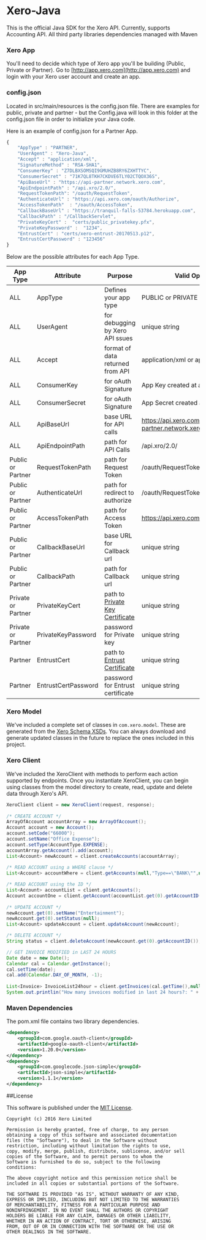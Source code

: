 # Xero-Java
This is the official Java SDK for the Xero API. Currently, supports Accounting API. All third party libraries dependencies managed with Maven

### Xero App
You'll need to decide which type of Xero app you'll be building (Public, Private or Partner). Go to [http://app.xero.com](http://app.xero.com) and login with your Xero user account and create an app.

### config.json 
Located in src/main/resources is the config.json file.  There are examples for public, private and partner - but the Config.java will look in this folder at the config.json file in order to initialize your Java code. 

Here is an example of config.json for a Partner App.

```javascript
{ 
	"AppType" : "PARTNER",
	"UserAgent" : "Xero-Java",
	"Accept" : "application/xml", 
	"SignatureMethod" : "RSA-SHA1",
	"ConsumerKey" : "Z7DLBXSOMSQI9GMUHZB8RY6ZXHTTYC",
	"ConsumerSecret" : "71K7QL8TKH7CKDVE6TLY02CTQOX36S",
	"ApiBaseUrl" : "https://api-partner.network.xero.com",
	"ApiEndpointPath" : "/api.xro/2.0/",
	"RequestTokenPath": "/oauth/RequestToken",
	"AuthenticateUrl" : "https://api.xero.com/oauth/Authorize",
	"AccessTokenPath"  : "/oauth/AccessToken",
	"CallbackBaseUrl" : "https://tranquil-falls-53784.herokuapp.com",
	"CallbackPath" : "/CallbackServlet",
	"PrivateKeyCert" :  "certs/public_privatekey.pfx",
	"PrivateKeyPassword" :  "1234",
	"EntrustCert" : "certs/xero-entrust-20170513.p12",
	"EntrustCertPassword" : "123456"
}
```

Below are the possible attributes for each App Type. 

| App Type			    | Attribute             | Purpose                               | Valid Options 
| --------------------- | --------------------- |---------------------------------------| -------------
| ALL				    | AppType               |  Defines your app type                | PUBLIC or PRIVATE or PARTNER  
| ALL					| UserAgent             |  for debugging by Xero API ssues      | unique string
| ALL					| Accept                |  format of data returned from API     | application/xml or application/json
| ALL		    		| ConsumerKey           |  for oAuth Signature                  | App Key created at app.xero.com
| ALL					| ConsumerSecret        |  for oAuth Signature       			| App Secret created at app.xero.com
| ALL					| ApiBaseUrl            |  base URL for API calls               | https://api.xero.com or https://api-partner.network.xero.com
| ALL					| ApiEndpointPath       |  path for API Calls                   | /api.xro/2.0/
| Public or Partner		| RequestTokenPath      |  path for Request Token               | /oauth/RequestToken
| Public or Partner 	| AuthenticateUrl       |  path for redirect to authorize       | /oauth/RequestToken
| Public or Partner 	| AccessTokenPath       |  path for Access Token                | https://api.xero.com/oauth/Authorize
| Public or Partner 	| CallbackBaseUrl       |  base URL for Callback url            | unique string
| Public or Partner 	| CallbackPath          |  path for Callback url                | unique string
| Private or Partner	| PrivateKeyCert        |  path to [Private Key Certificate](https://developer.xero.com/documentation/advanced-docs/public-private-keypair/)      | unique string
| Private or Partner	| PrivateKeyPassword    |  password for Private key             | unique string
| Partner				| EntrustCert           |  path to [Entrust Certificate](https://developer.xero.com/documentation/getting-started/partner-applications/#certificates)    | unique string
| Partner				| EntrustCertPassword   |  password for Entrust certificate     | unique string


### Xero Model
We've included a complete set of classes in `com.xero.model`.  These are generated from the  [Xero Schema XSDs](https://github.com/XeroAPI/XeroAPI-Schemas).  You can always download and generate updated classes in the future to replace the ones included in this project.

### Xero Client 
We've included the XeroClient with methods to perform each action supported by endpoints.  Once you instantiate XeroClient, you can begin using classes from the model directory to create, read, update and delete data through Xero's API.

```java
XeroClient client = new XeroClient(request, response);
		
/* CREATE ACCOUNT */
ArrayOfAccount accountArray = new ArrayOfAccount();
Account account = new Account();
account.setCode("66000");
account.setName("Office Expense");
account.setType(AccountType.EXPENSE);
accountArray.getAccount().add(account);
List<Account> newAccount = client.createAccounts(accountArray);
			
/* READ ACCOUNT using a WHERE clause */
List<Account> accountWhere = client.getAccounts(null,"Type==\"BANK\"",null);

/* READ ACCOUNT using the ID */
List<Account> accountList = client.getAccounts();
Account accountOne = client.getAccount(accountList.get(0).getAccountID());
			
/* UPDATE ACCOUNT */
newAccount.get(0).setName("Entertainment");
newAccount.get(0).setStatus(null);
List<Account> updateAccount = client.updateAccount(newAccount);

/* DELETE ACCOUNT */
String status = client.deleteAccount(newAccount.get(0).getAccountID());

// GET INVOICE MODIFIED in LAST 24 HOURS
Date date = new Date();
Calendar cal = Calendar.getInstance();
cal.setTime(date);
cal.add(Calendar.DAY_OF_MONTH, -1);
		    
List<Invoice> InvoiceList24hour = client.getInvoices(cal.getTime(),null,null);
System.out.printlin("How many invoices modified in last 24 hours?: " + InvoiceList24hour.size());

```

### Maven Dependencies 

The pom.xml file contains two library dependencies.

```xml
<dependency>
	<groupId>com.google.oauth-client</groupId>
	<artifactId>google-oauth-client</artifactId>
	<version>1.20.0</version>
</dependency>
<dependency>
	<groupId>com.googlecode.json-simple</groupId>
	<artifactId>json-simple</artifactId>
	<version>1.1.1</version>
</dependency>
```

##License

This software is published under the [MIT License](http://en.wikipedia.org/wiki/MIT_License).

	Copyright (c) 2016 Xero Limited

	Permission is hereby granted, free of charge, to any person
	obtaining a copy of this software and associated documentation
	files (the "Software"), to deal in the Software without
	restriction, including without limitation the rights to use,
	copy, modify, merge, publish, distribute, sublicense, and/or sell
	copies of the Software, and to permit persons to whom the
	Software is furnished to do so, subject to the following
	conditions:

	The above copyright notice and this permission notice shall be
	included in all copies or substantial portions of the Software.

	THE SOFTWARE IS PROVIDED "AS IS", WITHOUT WARRANTY OF ANY KIND,
	EXPRESS OR IMPLIED, INCLUDING BUT NOT LIMITED TO THE WARRANTIES
	OF MERCHANTABILITY, FITNESS FOR A PARTICULAR PURPOSE AND
	NONINFRINGEMENT. IN NO EVENT SHALL THE AUTHORS OR COPYRIGHT
	HOLDERS BE LIABLE FOR ANY CLAIM, DAMAGES OR OTHER LIABILITY,
	WHETHER IN AN ACTION OF CONTRACT, TORT OR OTHERWISE, ARISING
	FROM, OUT OF OR IN CONNECTION WITH THE SOFTWARE OR THE USE OR
	OTHER DEALINGS IN THE SOFTWARE.